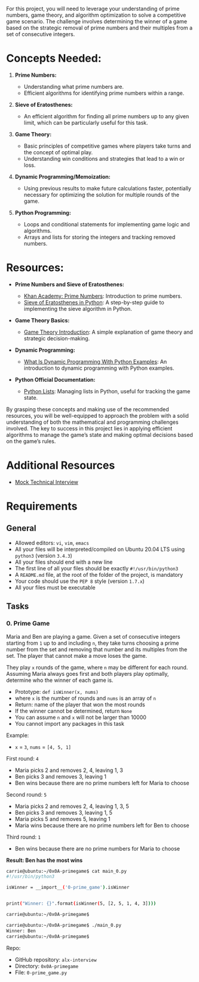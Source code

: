 For this project, you will need to leverage your understanding of prime numbers, game theory, and algorithm optimization to solve a competitive game scenario. The challenge involves determining the winner of a game based on the strategic removal of prime numbers and their multiples from a set of consecutive integers.

# Concepts Needed:

1. **Prime Numbers:**
    - Understanding what prime numbers are.
    - Efficient algorithms for identifying prime numbers within a range.

2. **Sieve of Eratosthenes:**
    - An efficient algorithm for finding all prime numbers up to any given limit, which can be particularly useful for this task.

3. **Game Theory:**
    - Basic principles of competitive games where players take turns and the concept of optimal play.
    - Understanding win conditions and strategies that lead to a win or loss.

4. **Dynamic Programming/Memoization:**
    - Using previous results to make future calculations faster, potentially necessary for optimizing the solution for multiple rounds of the game.

5. **Python Programming:**
    - Loops and conditional statements for implementing game logic and algorithms.
    - Arrays and lists for storing the integers and tracking removed numbers.

# Resources:

- **Prime Numbers and Sieve of Eratosthenes:**
    - [Khan Academy: Prime Numbers](https://www.khanacademy.org/math/cc-fourth-grade-math/imp-factors-multiples-and-patterns/imp-prime-and-composite-numbers/v/prime-numbers): Introduction to prime numbers.
    - [Sieve of Eratosthenes in Python](): A step-by-step guide to implementing the sieve algorithm in Python.

- **Game Theory Basics:**
    - [Game Theory Introduction](): A simple explanation of game theory and strategic decision-making.

- **Dynamic Programming:**
    - [What Is Dynamic Programming With Python Examples](): An introduction to dynamic programming with Python examples.

- **Python Official Documentation:**
    - [Python Lists](): Managing lists in Python, useful for tracking the game state.

By grasping these concepts and making use of the recommended resources, you will be well-equipped to approach the problem with a solid understanding of both the mathematical and programming challenges involved. The key to success in this project lies in applying efficient algorithms to manage the game’s state and making optimal decisions based on the game’s rules.

# Additional Resources
- [Mock Technical Interview]()

# Requirements

## General
- Allowed editors: `vi`, `vim`, `emacs`
- All your files will be interpreted/compiled on Ubuntu 20.04 LTS using `python3` (version `3.4.3`)
- All your files should end with a new line
- The first line of all your files should be exactly `#!/usr/bin/python3`
- A `README.md` file, at the root of the folder of the project, is mandatory
- Your code should use the `PEP 8` style (version `1.7.x`)
- All your files must be executable

## Tasks

### 0. Prime Game

Maria and Ben are playing a game. Given a set of consecutive integers starting from `1` up to and including `n`, they take turns choosing a prime number from the set and removing that number and its multiples from the set. The player that cannot make a move loses the game.

They play `x` rounds of the game, where `n` may be different for each round. Assuming Maria always goes first and both players play optimally, determine who the winner of each game is.

- Prototype: `def isWinner(x, nums)`
- where `x` is the number of rounds and `nums` is an array of `n`
- Return: name of the player that won the most rounds
- If the winner cannot be determined, return `None`
- You can assume `n` and `x` will not be larger than 10000
- You cannot import any packages in this task

Example:

- `x` = `3`, `nums` = `[4, 5, 1]`

First round: `4`

- Maria picks 2 and removes 2, 4, leaving 1, 3
- Ben picks 3 and removes 3, leaving 1
- Ben wins because there are no prime numbers left for Maria to choose

Second round: `5`

- Maria picks 2 and removes 2, 4, leaving 1, 3, 5
- Ben picks 3 and removes 3, leaving 1, 5
- Maria picks 5 and removes 5, leaving 1
- Maria wins because there are no prime numbers left for Ben to choose

Third round: `1`

- Ben wins because there are no prime numbers for Maria to choose

**Result: Ben has the most wins**

```bash
carrie@ubuntu:~/0x0A-primegame$ cat main_0.py
#!/usr/bin/python3

isWinner = __import__('0-prime_game').isWinner


print("Winner: {}".format(isWinner(5, [2, 5, 1, 4, 3])))

carrie@ubuntu:~/0x0A-primegame$
```

```bash
carrie@ubuntu:~/0x0A-primegame$ ./main_0.py
Winner: Ben
carrie@ubuntu:~/0x0A-primegame$
```

Repo:
- GitHub repository: `alx-interview`
- Directory: `0x0A-primegame`
- File: `0-prime_game.py`

